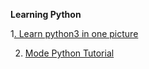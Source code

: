 **Learning Python**

1[. Learn python3 in one picture](https://github.com/coodict/python3-in-one-pic)

2. [Mode Python Tutorial](https://community.modeanalytics.com/python/)
